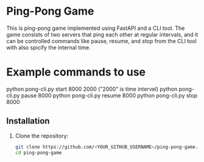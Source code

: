 # Ping-Pong Game

This is ping-pong game implemented using FastAPI and a CLI tool. The game consists of two servers that ping each other at regular intervals, and it can be controlled commands like pause, resume, and stop from the CLI tool with also spicify the internal time.

# Example commands to use
python pong-cli.py start 8000 2000 ("2000" is time intervel)
python pong-cli.py pause 8000 
python pong-cli.py resume 8000 
python pong-cli.py stop 8000 

## Installation

1. Clone the repository:
   ```bash
   git clone https://github.com/<YOUR_GITHUB_USERNAME>/ping-pong-game.git
   cd ping-pong-game

